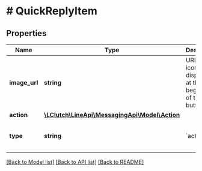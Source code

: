 # # QuickReplyItem

## Properties

Name | Type | Description | Notes
------------ | ------------- | ------------- | -------------
**image_url** | **string** | URL of the icon that is displayed at the beginning of the button | [optional]
**action** | [**\LClutch\LineApi\MessagingApi\Model\Action**](Action.md) |  | [optional]
**type** | **string** | &#x60;action&#x60; | [optional] [default to 'action']

[[Back to Model list]](../../README.md#models) [[Back to API list]](../../README.md#endpoints) [[Back to README]](../../README.md)
